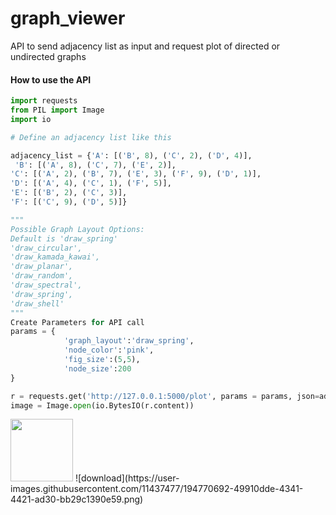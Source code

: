 # graph_viewer
API to send adjacency list as input and request plot of directed or undirected graphs

#### How to use the API ####
```python
import requests
from PIL import Image
import io

# Define an adjacency list like this

adjacency_list = {'A': [('B', 8), ('C', 2), ('D', 4)],
 'B': [('A', 8), ('C', 7), ('E', 2)], 
'C': [('A', 2), ('B', 7), ('E', 3), ('F', 9), ('D', 1)], 
'D': [('A', 4), ('C', 1), ('F', 5)], 
'E': [('B', 2), ('C', 3)], 
'F': [('C', 9), ('D', 5)]}

"""
Possible Graph Layout Options:
Default is 'draw_spring' 
'draw_circular', 
'draw_kamada_kawai', 
'draw_planar', 
'draw_random', 
'draw_spectral', 
'draw_spring', 
'draw_shell'
"""
Create Parameters for API call
params = {
            'graph_layout':'draw_spring', 
            'node_color':'pink', 
            'fig_size':(5,5), 
            'node_size':200
}

r = requests.get('http://127.0.0.1:5000/plot', params = params, json=adjacency_list)
image = Image.open(io.BytesIO(r.content))
```
<img src="[https://your-image-url.type](https://user-images.githubusercontent.com/11437477/194770692-49910dde-4341-4421-ad30-bb29c1390e59.png)" width="100" height="100">
![download](https://user-images.githubusercontent.com/11437477/194770692-49910dde-4341-4421-ad30-bb29c1390e59.png)



